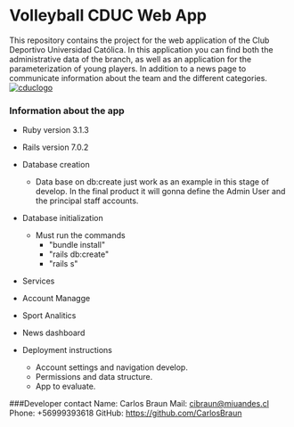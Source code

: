 # Volleyball CDUC Web App

This repository contains the project for the web application of the Club Deportivo Universidad Católica. In this application you can find both the administrative data of the branch, as well as an application for the parameterization of young players. In addition to a news page to communicate information about the team and the different categories.
[![cduclogo](https://upload.wikimedia.org/wikipedia/commons/3/33/LogoCDUC.png "cduclogo")](http://https://upload.wikimedia.org/wikipedia/commons/3/33/LogoCDUC.png "cduclogo")

### Information about the app

* Ruby version 3.1.3
* Rails version 7.0.2

* Database creation
    - Data base on db:create just work as an example in this stage of develop. In the final product it will gonna define the Admin User and the principal staff accounts.

* Database initialization
    - Must run the commands 
		- "bundle install" 
		- "rails db:create"
		- "rails s"

-  Services
 - Account Managge
 - Sport Analitics
 - News dashboard

-  Deployment instructions
    - Account settings and navigation develop.
    - Permissions and data structure.
    - App to evaluate.

###Developer contact
Name: Carlos Braun
Mail: cibraun@miuandes.cl
Phone: +56999393618
GitHub: https://github.com/CarlosBraun